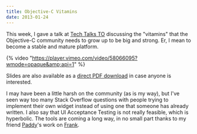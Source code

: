 ```yaml
---
title: Objective-C Vitamins
date: 2013-01-24
---
```


This week, I gave a talk at [Tech Talks TO](http://techtalksto.com/post/40607791416/ash-furrow-presenting-accessibility-and-unit-testing) discussing the "vitamins" that the Objective-C community needs to grow up to be big and strong. Er, I mean to become a stable and mature platform.

{% video "https://player.vimeo.com/video/58066095?wmode=opaque&amp;api=1" %}

Slides are also available as a [direct PDF download](http://static.ashfurrow.com/blog/vitamins.pdf) in case anyone is interested.

<SpeakerDeck deckID="f3f28280478b0130bba412313d320a8d" fourByThree />

I may have been a little harsh on the community (as is my way), but I've seen way too many Stack Overflow questions with people trying to implement their own widget instead of using one that someone has already written. I also say that UI Acceptance Testing is not really feasible, which is hyperbolic. The tools are coming a long way, in no small part thanks to my friend [Paddy](https://github.com/tapi)'s work on [Frank](https://github.com/moredip/Frank).
